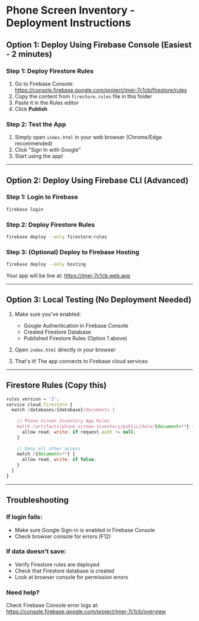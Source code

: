 # Phone Screen Inventory - Deployment Instructions

## Option 1: Deploy Using Firebase Console (Easiest - 2 minutes)

### Step 1: Deploy Firestore Rules
1. Go to Firebase Console: https://console.firebase.google.com/project/imei-7c1cb/firestore/rules
2. Copy the content from `firestore.rules` file in this folder
3. Paste it in the Rules editor
4. Click **Publish**

### Step 2: Test the App
1. Simply open `index.html` in your web browser (Chrome/Edge recommended)
2. Click "Sign In with Google"
3. Start using the app!

---

## Option 2: Deploy Using Firebase CLI (Advanced)

### Step 1: Login to Firebase
```bash
firebase login
```

### Step 2: Deploy Firestore Rules
```bash
firebase deploy --only firestore:rules
```

### Step 3: (Optional) Deploy to Firebase Hosting
```bash
firebase deploy --only hosting
```
Your app will be live at: https://imei-7c1cb.web.app

---

## Option 3: Local Testing (No Deployment Needed)

1. Make sure you've enabled:
   - Google Authentication in Firebase Console
   - Created Firestore Database
   - Published Firestore Rules (Option 1 above)

2. Open `index.html` directly in your browser
3. That's it! The app connects to Firebase cloud services

---

## Firestore Rules (Copy this)

```javascript
rules_version = '2';
service cloud.firestore {
  match /databases/{database}/documents {
    
    // Phone Screen Inventory App Rules
    match /artifacts/phone-screen-inventory/public/data/{document=**} {
      allow read, write: if request.auth != null;
    }
    
    // Deny all other access
    match /{document=**} {
      allow read, write: if false;
    }
  }
}
```

---

## Troubleshooting

### If login fails:
- Make sure Google Sign-in is enabled in Firebase Console
- Check browser console for errors (F12)

### If data doesn't save:
- Verify Firestore rules are deployed
- Check that Firestore database is created
- Look at browser console for permission errors

### Need help?
Check Firebase Console error logs at:
https://console.firebase.google.com/project/imei-7c1cb/overview


